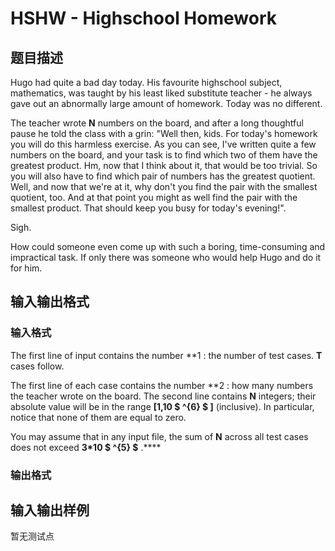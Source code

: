 # HSHW - Highschool Homework

## 题目描述

Hugo had quite a bad day today. His favourite highschool subject, mathematics, was taught by his least liked substitute teacher - he always gave out an abnormally large amount of homework. Today was no different.

The teacher wrote **N** numbers on the board, and after a long thoughtful pause he told the class with a grin: "Well then, kids. For today's homework you will do this harmless exercise. As you can see, I've written quite a few numbers on the board, and your task is to find which two of them have the greatest product. Hm, now that I think about it, that would be too trivial. So you will also have to find which pair of numbers has the greatest quotient. Well, and now that we're at it, why don't you find the pair with the smallest quotient, too. And at that point you might as well find the pair with the smallest product. That should keep you busy for today's evening!".

Sigh.

How could someone even come up with such a boring, time-consuming and impractical task. If only there was someone who would help Hugo and do it for him.

## 输入输出格式

### 输入格式

The first line of input contains the number **1 : the number of test cases. **T** cases follow.

The first line of each case contains the number **2 : how many numbers the teacher wrote on the board. The second line contains **N** integers; their absolute value will be in the range **\[1,10 $ ^{6} $ \]** (inclusive). In particular, notice that none of them are equal to zero.

You may assume that in any input file, the sum of **N** across all test cases does not exceed **3\*10 $ ^{5} $** .****

### 输出格式

## 输入输出样例

暂无测试点

